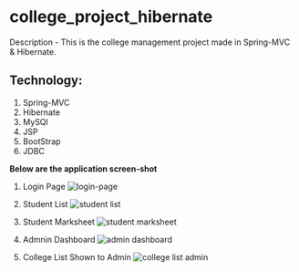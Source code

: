 # college_project_hibernate

Description - This is the college management project made in Spring-MVC & Hibernate.

Technology:
------------
1. Spring-MVC
2. Hibernate
3. MySQl
4. JSP
5. BootStrap
6. JDBC

**Below are the application screen-shot**

1. Login Page
![login-page](https://user-images.githubusercontent.com/31382963/43042394-4624cedc-8d9a-11e8-9219-aa8c349294f9.JPG)

2. Student List
![student list](https://user-images.githubusercontent.com/31382963/43042422-e6676d3c-8d9a-11e8-8573-87af7196b5b4.JPG)

3. Student Marksheet
![student marksheet](https://user-images.githubusercontent.com/31382963/43042423-e693d39a-8d9a-11e8-9eee-8e18848e2c4c.JPG)

4. Admnin Dashboard
![admin dashboard](https://user-images.githubusercontent.com/31382963/43042424-e6bcadf6-8d9a-11e8-8e7b-99ef7a83d5fc.JPG)

5. College List Shown to Admin
![college list admin](https://user-images.githubusercontent.com/31382963/43042425-e6e62226-8d9a-11e8-84b3-676a3c411659.JPG)

